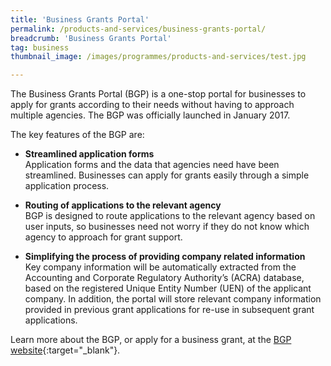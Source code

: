 ```yaml
---
title: 'Business Grants Portal'
permalink: /products-and-services/business-grants-portal/
breadcrumb: 'Business Grants Portal'
tag: business
thumbnail_image: /images/programmes/products-and-services/test.jpg

---
```



The Business Grants Portal (BGP) is a one-stop portal for businesses to apply for grants according to their needs without having to approach multiple agencies. The BGP was officially launched in January 2017. 	

The key features of the BGP are:
* **Streamlined application forms**
<br/>Application forms and the data that agencies need have been streamlined. Businesses can apply for grants easily through a simple application process.

* **Routing of applications to the relevant agency**
<br/>BGP is designed to route applications to the relevant agency based on user inputs, so businesses need not worry if they do not know which agency to approach for grant support.

* **Simplifying the process of providing company related information**
<br/>Key company information will be automatically extracted from the Accounting and Corporate Regulatory Authority’s (ACRA) database, based on the registered Unique Entity Number (UEN) of the applicant company. In addition, the portal will store relevant company information provided in previous grant applications for re-use in subsequent grant applications.

Learn more about the BGP, or apply for a business grant, at the [BGP website](https://www.businessgrants.gov.sg/){:target="_blank"}.

